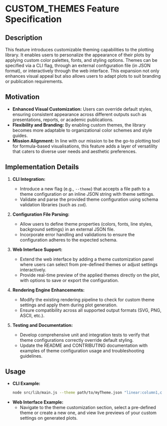 # CUSTOM_THEMES Feature Specification

## Description
This feature introduces customizable theming capabilities to the plotting library. It enables users to personalize the appearance of their plots by applying custom color palettes, fonts, and styling options. Themes can be specified via a CLI flag, through an external configuration file (in JSON format), or interactively through the web interface. This expansion not only enhances visual appeal but also allows users to adapt plots to suit branding or publication requirements.

## Motivation
- **Enhanced Visual Customization:** Users can override default styles, ensuring consistent appearance across different outputs such as presentations, reports, or academic publications.
- **Flexibility and Branding:** By enabling custom themes, the library becomes more adaptable to organizational color schemes and style guides.
- **Mission Alignment:** In line with our mission to be the go-to plotting tool for formula-based visualisations, this feature adds a layer of versatility that caters to diverse user needs and aesthetic preferences.

## Implementation Details
1. **CLI Integration:**
   - Introduce a new flag (e.g., `--theme`) that accepts a file path to a theme configuration or an inline JSON string with theme settings.
   - Validate and parse the provided theme configuration using schema validation libraries (such as `zod`).

2. **Configuration File Parsing:**
   - Allow users to define theme properties (colors, fonts, line styles, background settings) in an external JSON file.
   - Incorporate error handling and validations to ensure the configuration adheres to the expected schema.

3. **Web Interface Support:**
   - Extend the web interface by adding a theme customization panel where users can select from pre-defined themes or adjust settings interactively.
   - Provide real-time preview of the applied themes directly on the plot, with options to save or export the configuration.

4. **Rendering Engine Enhancements:**
   - Modify the existing rendering pipeline to check for custom theme settings and apply them during plot generation.
   - Ensure compatibility across all supported output formats (SVG, PNG, ASCII, etc.).

5. **Testing and Documentation:**
   - Develop comprehensive unit and integration tests to verify that theme configurations correctly override default styling.
   - Update the README and CONTRIBUTING documentation with examples of theme configuration usage and troubleshooting guidelines.

## Usage
- **CLI Example:**
  ```bash
  node src/lib/main.js --theme path/to/myTheme.json "linear:column1,column2,-10,10,1"
  ```
- **Web Interface Example:**
   - Navigate to the theme customization section, select a pre-defined theme or create a new one, and view live previews of your custom settings on generated plots.